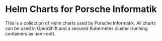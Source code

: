 # Helm Charts for Porsche Informatik

This is a collection of Helm charts used by Porsche Informatik. All charts can be used in OpenShift and a secured Kubernetes cluster (running containers as non-root).

